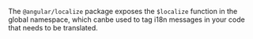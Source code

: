 The `@angular/localize` package exposes the `$localize` function in the global namespace, which canbe used to tag i18n messages in your code that needs to be translated.